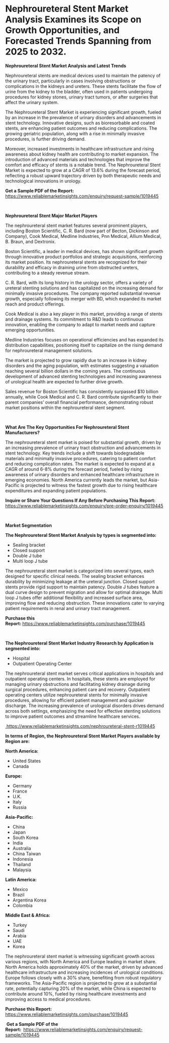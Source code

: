 <p><h1>Nephroureteral Stent Market Analysis Examines its Scope on Growth Opportunities, and Forecasted Trends Spanning from 2025 to 2032.</h1></p><p><strong>Nephroureteral Stent Market Analysis and Latest Trends</strong></p>
<p><p>Nephroureteral stents are medical devices used to maintain the patency of the urinary tract, particularly in cases involving obstructions or complications in the kidneys and ureters. These stents facilitate the flow of urine from the kidney to the bladder, often used in patients undergoing procedures for kidney stones, urinary tract tumors, or after surgeries that affect the urinary system. </p><p>The Nephroureteral Stent Market is experiencing significant growth, fueled by an increase in the prevalence of urinary disorders and advancements in stent technology. Innovative designs, such as bioresorbable and coated stents, are enhancing patient outcomes and reducing complications. The growing geriatric population, along with a rise in minimally invasive procedures, is further driving demand. </p><p>Moreover, increased investments in healthcare infrastructure and rising awareness about kidney health are contributing to market expansion. The introduction of advanced materials and technologies that improve the comfort and efficacy of stents is a notable trend. The Nephroureteral Stent Market is expected to grow at a CAGR of 13.6% during the forecast period, reflecting a robust upward trajectory driven by both therapeutic needs and technological innovations in urology.</p></p>
<p><strong>Get a Sample PDF of the Report:&nbsp;</strong> <a href="https://www.reliablemarketinsights.com/enquiry/request-sample/1019445?utm_campaign=2609&utm_medium=2&utm_source=Github&utm_content=ia&utm_term=13042025&utm_id=nephroureteral-stent">https://www.reliablemarketinsights.com/enquiry/request-sample/1019445</a></p>
<p>&nbsp;</p>
<p><strong>Nephroureteral Stent Major Market Players</strong></p>
<p><p>The nephroureteral stent market features several prominent players, including Boston Scientific, C. R. Bard (now part of Becton, Dickinson and Company), Cook Medical, Medline Industries, Pnn Medical, Allium Medical, B. Braun, and Dextronix. </p><p>Boston Scientific, a leader in medical devices, has shown significant growth through innovative product portfolios and strategic acquisitions, reinforcing its market position. Its nephroureteral stents are recognized for their durability and efficacy in draining urine from obstructed ureters, contributing to a steady revenue stream.</p><p>C. R. Bard, with its long history in the urology sector, offers a variety of ureteral stenting solutions and has capitalized on the increasing demand for minimally invasive procedures. The company reported substantial revenue growth, especially following its merger with BD, which expanded its market reach and product offerings.</p><p>Cook Medical is also a key player in this market, providing a range of stents and drainage systems. Its commitment to R&D leads to continuous innovation, enabling the company to adapt to market needs and capture emerging opportunities. </p><p>Medline Industries focuses on operational efficiencies and has expanded its distribution capabilities, positioning itself to capitalize on the rising demand for nephroureteral management solutions.</p><p>The market is projected to grow rapidly due to an increase in kidney disorders and the aging population, with estimates suggesting a valuation reaching several billion dollars in the coming years. The continuous development of advanced stenting technologies and increasing awareness of urological health are expected to further drive growth.</p><p>Sales revenue for Boston Scientific has consistently surpassed $10 billion annually, while Cook Medical and C. R. Bard contribute significantly to their parent companies’ overall financial performance, demonstrating robust market positions within the nephroureteral stent segment.</p></p>
<p>&nbsp;</p>
<p><strong>What Are The Key Opportunities For Nephroureteral Stent Manufacturers?</strong></p>
<p><p>The nephroureteral stent market is poised for substantial growth, driven by an increasing prevalence of urinary tract obstruction and advancements in stent technology. Key trends include a shift towards biodegradable materials and minimally invasive procedures, catering to patient comfort and reducing complication rates. The market is expected to expand at a CAGR of around 6-8% during the forecast period, fueled by rising awareness of urinary disorders and enhanced healthcare infrastructure in emerging economies. North America currently leads the market, but Asia-Pacific is projected to witness the fastest growth due to rising healthcare expenditures and expanding patient populations.</p></p>
<p><strong>Inquire or Share Your Questions If Any Before Purchasing This Report:</strong> <a href="https://www.reliablemarketinsights.com/enquiry/pre-order-enquiry/1019445?utm_campaign=2609&utm_medium=2&utm_source=Github&utm_content=ia&utm_term=13042025&utm_id=nephroureteral-stent">https://www.reliablemarketinsights.com/enquiry/pre-order-enquiry/1019445</a></p>
<p>&nbsp;</p>
<p><strong>Market Segmentation</strong></p>
<p><strong>The Nephroureteral Stent Market Analysis by types is segmented into:</strong></p>
<p><ul><li>Sealing bracket</li><li>Closed support</li><li>Double J tube</li><li>Multi loop J tube</li></ul></p>
<p><p>The nephroureteral stent market is categorized into several types, each designed for specific clinical needs. The sealing bracket enhances durability by minimizing leakage at the ureteral junction. Closed support stents provide rigid support to maintain patency. Double J tubes feature a dual curve design to prevent migration and allow for optimal drainage. Multi loop J tubes offer additional flexibility and increased surface area, improving flow and reducing obstruction. These innovations cater to varying patient requirements in renal and urinary tract management.</p></p>
<p><strong>Purchase this Report:&nbsp;</strong><a href="https://www.reliablemarketinsights.com/purchase/1019445?utm_campaign=2609&utm_medium=2&utm_source=Github&utm_content=ia&utm_term=13042025&utm_id=nephroureteral-stent">https://www.reliablemarketinsights.com/purchase/1019445</a></p>
<p>&nbsp;</p>
<p><strong>The Nephroureteral Stent Market Industry Research by Application is segmented into:</strong></p>
<p><ul><li>Hospital</li><li>Outpatient Operating Center</li></ul></p>
<p><p>The nephroureteral stent market serves critical applications in hospitals and outpatient operating centers. In hospitals, these stents are employed for managing urinary obstructions and facilitating kidney drainage during surgical procedures, enhancing patient care and recovery. Outpatient operating centers utilize nephroureteral stents for minimally invasive procedures, allowing for efficient patient management and quicker discharge. The increasing prevalence of urological disorders drives demand across both settings, emphasizing the need for effective stenting solutions to improve patient outcomes and streamline healthcare services.</p></p>
<p><a href="https://www.reliablemarketinsights.com/nephroureteral-stent-r1019445?utm_campaign=2609&utm_medium=2&utm_source=Github&utm_content=ia&utm_term=13042025&utm_id=nephroureteral-stent">&nbsp;https://www.reliablemarketinsights.com/nephroureteral-stent-r1019445</a></p>
<p><strong>In terms of Region, the Nephroureteral Stent Market Players available by Region are:</strong></p>
<p>
    <p> <strong> North America: </strong>
        <ul>
            <li>United States</li>
            <li>Canada</li>
        </ul>
        </p> 
    <p> <strong> Europe: </strong>
        <ul>
            <li>Germany</li>
            <li>France</li>
            <li>U.K.</li>
            <li>Italy</li>
            <li>Russia</li>
        </ul>
        </p> 
    <p> <strong> Asia-Pacific: </strong>
        <ul>
            <li>China</li>
            <li>Japan</li>
            <li>South Korea</li>
            <li>India</li>
            <li>Australia</li>
            <li>China Taiwan</li>
            <li>Indonesia</li>
            <li>Thailand</li>
            <li>Malaysia</li>
        </ul>
        </p> 
    <p> <strong> Latin America: </strong>
        <ul>
            <li>Mexico</li>
            <li>Brazil</li>
            <li>Argentina Korea</li>
            <li>Colombia</li>
        </ul>
        </p> 
    <p> <strong> Middle East & Africa: </strong>
        <ul>
            <li>Turkey</li>
            <li>Saudi</li>
            <li>Arabia</li>
            <li>UAE</li>
            <li>Korea</li>
        </ul>
    </p>
    </p>
<p><p>The nephroureteral stent market is witnessing significant growth across various regions, with North America and Europe leading in market share. North America holds approximately 40% of the market, driven by advanced healthcare infrastructure and increasing incidences of urological conditions. Europe follows closely with a 30% share, benefiting from robust regulatory frameworks. The Asia-Pacific region is projected to grow at a substantial rate, potentially capturing 20% of the market, while China is expected to contribute around 10%, fueled by rising healthcare investments and improving access to medical procedures.</p></p>
<p><strong>Purchase this Report: </strong><a href="https://www.reliablemarketinsights.com/purchase/1019445?utm_campaign=2609&utm_medium=2&utm_source=Github&utm_content=ia&utm_term=13042025&utm_id=nephroureteral-stent">https://www.reliablemarketinsights.com/purchase/1019445</a></p>
<p>&nbsp;<strong>Get a Sample PDF of the Report:&nbsp;&nbsp;</strong><a href="https://www.reliablemarketinsights.com/enquiry/request-sample/1019445?utm_campaign=2609&utm_medium=2&utm_source=Github&utm_content=ia&utm_term=13042025&utm_id=nephroureteral-stent">https://www.reliablemarketinsights.com/enquiry/request-sample/1019445</a></p>
<p><strong></strong></p>
<p><p></p><p></p><p></p></p>